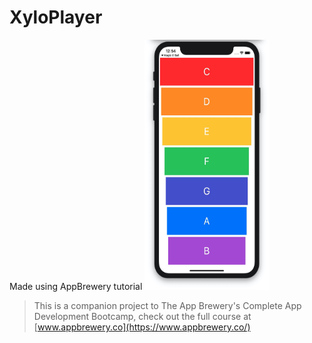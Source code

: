 #  XyloPlayer
Made using AppBrewery tutorial
<img src="https://raw.githubusercontent.com/AaditT/XyloPlayer/master/Documentation/app-layout-4.jpg" alt="App Layout" width="200" height="400">


>This is a companion project to The App Brewery's Complete App Development Bootcamp, check out the full course at [www.appbrewery.co](https://www.appbrewery.co/)
